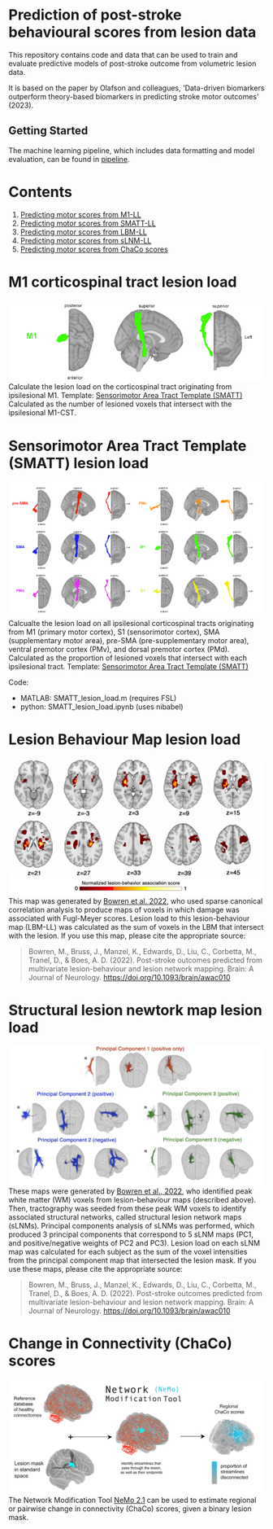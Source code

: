 
# Prediction of post-stroke behavioural scores from lesion data
This repository contains code and data that can be used to train and evaluate predictive models of post-stroke outcome from volumetric lesion 
data. 

It is based on the paper by Olafson and colleagues, 'Data-driven biomarkers outperform theory-based biomarkers in predicting stroke motor 
outcomes' (2023).




## Getting Started
The machine learning pipeline, which includes data formatting and model evaluation, can be found in [pipeline](pipeline).

# Contents

1. [Predicting motor scores from M1-LL](#m1-corticospinal-tract-lesion-load)
2. [Predicting motor scores from SMATT-LL](#sensorimotor-area-tract-template-smatt-lesion-load)
3. [Predicting motor scores from LBM-LL](#lesion-behaviour-map-lesion-load) 
4. [Predicting motor scores from sLNM-LL](#structural-lesion-newtork-map-lesion-load)
5. [Predicting motor scores from ChaCo scores](#change-in-connectivity-chaco-scores)

# M1 corticospinal tract lesion load
![M1_pic](figures/M1.png)
Calculate the lesion load on the corticospinal tract originating from ipsilesional M1. 
Template: [Sensorimotor Area Tract Template (SMATT)](http://lrnlab.org/)
Calculated as the number of lesioned voxels that intersect with the ipsilesional M1-CST.

# Sensorimotor Area Tract Template (SMATT) lesion load
![SMATT_pic](figures/all_SMATT_stacked.png)
Calcualte the lesion load on all ipsilesional corticospinal tracts originating from M1 (primary motor cortex), S1 (sensorimotor cortex), SMA (supplementary motor area), pre-SMA (pre-supplementary motor area), ventral premotor cortex (PMv), and dorsal premotor cortex (PMd).
Calculated as the proportion of lesioned voxels that intersect with each ipsilesional tract.
Template: [Sensorimotor Area Tract Template (SMATT)](http://lrnlab.org/) 

Code:

- MATLAB: SMATT_lesion_load.m (requires FSL)
- python: SMATT_lesion_load.ipynb (uses nibabel)

# Lesion Behaviour Map lesion load
![LBM_pic](figures/lbm.png)
This map was generated by [Bowren et al. 2022](https://pubmed.ncbi.nlm.nih.gov/35025994/), who used sparse canonical correlation 
analysis to produce maps of voxels in which damage was associated with Fugl-Meyer scores. Lesion load to this lesion-behaviour map (LBM-LL) was calculated as the sum of voxels 
in the LBM that intersect with the lesion. If you use this map, please cite the appropriate source:
> Bowren, M., Bruss, J., Manzel, K., Edwards, D., Liu, C., Corbetta, M., Tranel, D., & Boes, A. D. (2022). Post-stroke outcomes 
predicted from multivariate lesion-behaviour and lesion network mapping. Brain: A Journal of Neurology. 
https://doi.org/10.1093/brain/awac010

# Structural lesion newtork map lesion load
![slnm_pic](figures/slnm.png)
These maps were generated by [Bowren et al., 2022](https://pubmed.ncbi.nlm.nih.gov/35025994/), who identified peak white matter (WM) voxels from 
lesion-behaviour maps (described above). Then, tractography was seeded from these peak WM voxels to identify associated structural networks, called structural lesion network maps (sLNMs). Principal 
components analysis of sLNMs was performed, which produced 3 principal components that correspond to 5 sLNM maps (PC1, and positive/negative 
weights of PC2 and PC3). Lesion load on each sLNM map was calculated for each subject as the sum of the voxel intensities from the principal 
component map that intersected the lesion mask. If you use these maps, please cite the appropriate source:
> Bowren, M., Bruss, J., Manzel, K., Edwards, D., Liu, C., Corbetta, M., Tranel, D., & Boes, A. D. (2022). Post-stroke outcomes
predicted from multivariate lesion-behaviour and lesion network mapping. Brain: A Journal of Neurology.
https://doi.org/10.1093/brain/awac010

# Change in Connectivity (ChaCo) scores
![nemo_pic](figures/chaco-git.png)
The Network Modification Tool [NeMo 2.1](https://kuceyeski-wcm-web.s3.us-east-1.amazonaws.com/upload.html) can be used to estimate regional or pairwise change in connectivity (ChaCo) scores, given a binary lesion mask.
